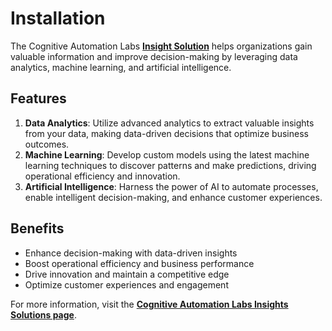 # Installation

The Cognitive Automation Labs [**Insight Solution**](https://cognitiveautomationlabs.com/solutions/insights/) helps organizations gain valuable information and improve decision-making by leveraging data analytics, machine learning, and artificial intelligence.

## Features

1. **Data Analytics**: Utilize advanced analytics to extract valuable insights from your data, making data-driven decisions that optimize business outcomes.
2. **Machine Learning**: Develop custom models using the latest machine learning techniques to discover patterns and make predictions, driving operational efficiency and innovation.
3. **Artificial Intelligence**: Harness the power of AI to automate processes, enable intelligent decision-making, and enhance customer experiences.

## Benefits

- Enhance decision-making with data-driven insights
- Boost operational efficiency and business performance
- Drive innovation and maintain a competitive edge
- Optimize customer experiences and engagement

For more information, visit the [**Cognitive Automation Labs Insights Solutions page**](https://cognitiveautomationlabs.com/solutions/insights/).
